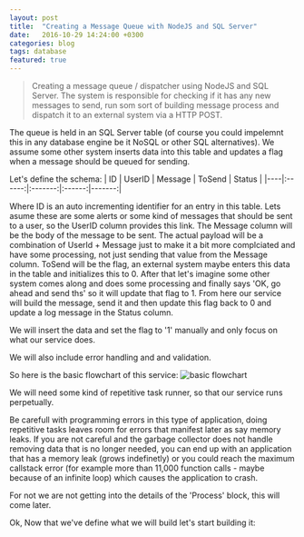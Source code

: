 ```yaml
---
layout: post
title:  "Creating a Message Queue with NodeJS and SQL Server"
date:   2016-10-29 14:24:00 +0300
categories: blog
tags: database
featured: true
---
```


> Creating a message queue / dispatcher using NodeJS and SQL Server. 
The system is responsible for checking if it has any new messages to send,
run som sort of building message process and dispatch it to an external system 
via a HTTP POST.

The queue is held in an SQL Server table (of course you could impelemnt this in 
any database engine be it NoSQL or other SQL alternatives). We assume some other system 
inserts data into this table and updates a flag when a message should be queued for sending.

Let's define the schema: 
| ID | UserID | Message | ToSend | Status |
|----|:------:|:-------:|:------:|-------:|

Where ID is an auto incrementing identifier for an entry in this table. 
Lets asume these are some alerts or some kind of messages that should be sent to a user, 
so the UserID column provides this link.
The Message column will be the body of the message to be sent. 
The actual payload will be a combination of UserId + Message just to make it a bit more complciated 
and have some processing, not just sending that value from the Message column.
ToSend will be the flag, an external system maybe enters this data in the table and initializes this to 0.
After that let's imagine some other system comes along and does some processing 
and finally says 'OK, go ahead and send ths' so it will update that flag to 1.
From here our service will build the message, send it and then update this flag back to 0 
and update a log message in the Status column.

We will insert the data and set the flag to '1' manually and only focus on what our service does.

We will also include error handling and and validation.

So here is the basic flowchart of this service: 
<img src="../images/article-images/art-2-basic-flowchart.svg" alt="basic flowchart">

We will need some kind of repetitive task runner, so that our service runs perpetually.

Be carefull with programming errors in this type of application, doing repetitive tasks leaves room for errors 
that manifest later as say memory leaks. If you are not careful and the garbage collector does not handle 
removing data that is no longer needed, you can end up with an application that has a memory leak (grows indefinetly) 
or you could reach the maximum callstack error (for example more than 11,000 function calls - maybe because of an infinite loop) 
which causes the application to crash.

For not we are not getting into the details of the 'Process' block, this will come later.

Ok, Now that we've define what we will build let's start building it: 